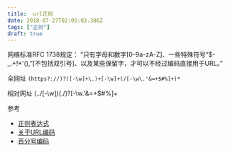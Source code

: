 ```yaml
---
title:  url正则
date: 2018-07-27T02:05:03.386Z
tags: ["正则"]
draft: true
---
```


网络标准RFC 1738规定：
“只有字母和数字[0-9a-zA-Z]、一些特殊符号“$-_.+!*'(),”[不包括双引号]、以及某些保留字，才可以不经过编码直接用于URL。”

全网址
`(https?://)?([-\w]+\.)+[-\w]+(/[-\w\.'&=+$#%]+)*`

相对网址
(\.\./[-\w]*)*(\./)?[-\w\.'&=+$#%]+

参考
- [正则表达式](https://developer.mozilla.org/zh-CN/docs/Web/JavaScript/Guide/Regular_Expressions)
- [关于URL编码](http://www.ruanyifeng.com/blog/2010/02/url_encoding.html)
- [百分号编码](https://zh.wikipedia.org/wiki/%E7%99%BE%E5%88%86%E5%8F%B7%E7%BC%96%E7%A0%81)
